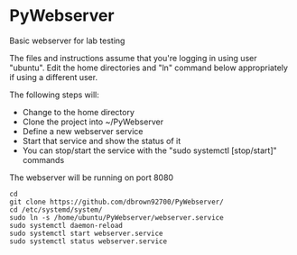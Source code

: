 # PyWebserver
Basic webserver for lab testing

The files and instructions assume that you're logging in using user "ubuntu".  Edit the home directories and "ln" command below appropriately if using a different user.

The following steps will:
- Change to the home directory
- Clone the project into ~/PyWebserver
- Define a new webserver service
- Start that service and show the status of it
- You can stop/start the service with the "sudo systemctl [stop/start]" commands

The webserver will be running on port 8080

~~~
cd
git clone https://github.com/dbrown92700/PyWebserver/
cd /etc/systemd/system/
sudo ln -s /home/ubuntu/PyWebserver/webserver.service
sudo systemctl daemon-reload
sudo systemctl start webserver.service
sudo systemctl status webserver.service
~~~
